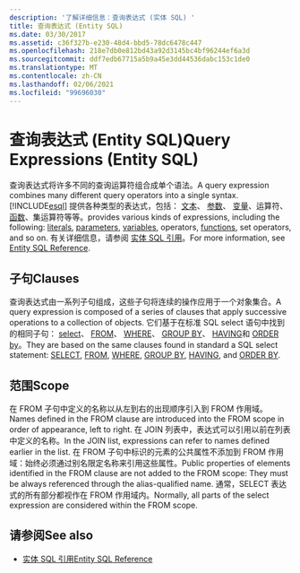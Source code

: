 ```yaml
---
description: '了解详细信息：查询表达式 (实体 SQL) '
title: 查询表达式 (Entity SQL)
ms.date: 03/30/2017
ms.assetid: c36f327b-e230-48d4-bbd5-78dc6478c447
ms.openlocfilehash: 218e7db0e812bd43a92d3145bc4bf96244ef6a3d
ms.sourcegitcommit: ddf7edb67715a5b9a45e3dd44536dabc153c1de0
ms.translationtype: MT
ms.contentlocale: zh-CN
ms.lasthandoff: 02/06/2021
ms.locfileid: "99696030"
---
```

# <a name="query-expressions-entity-sql"></a><span data-ttu-id="d7c74-103">查询表达式 (Entity SQL)</span><span class="sxs-lookup"><span data-stu-id="d7c74-103">Query Expressions (Entity SQL)</span></span>

<span data-ttu-id="d7c74-104">查询表达式将许多不同的查询运算符组合成单个语法。</span><span class="sxs-lookup"><span data-stu-id="d7c74-104">A query expression combines many different query operators into a single syntax.</span></span> [!INCLUDE[esql](../../../../../../includes/esql-md.md)] <span data-ttu-id="d7c74-105">提供各种类型的表达式，包括： [文本](literals-entity-sql.md)、 [参数](parameters-entity-sql.md)、 [变量](variables-entity-sql.md)、运算符、 [函数](functions-entity-sql.md)、集运算符等等。</span><span class="sxs-lookup"><span data-stu-id="d7c74-105">provides various kinds of expressions, including the following: [literals](literals-entity-sql.md), [parameters](parameters-entity-sql.md), [variables](variables-entity-sql.md), operators, [functions](functions-entity-sql.md), set operators, and so on.</span></span> <span data-ttu-id="d7c74-106">有关详细信息，请参阅 [实体 SQL 引用](entity-sql-reference.md)。</span><span class="sxs-lookup"><span data-stu-id="d7c74-106">For more information, see [Entity SQL Reference](entity-sql-reference.md).</span></span>  
  
## <a name="clauses"></a><span data-ttu-id="d7c74-107">子句</span><span class="sxs-lookup"><span data-stu-id="d7c74-107">Clauses</span></span>  

 <span data-ttu-id="d7c74-108">查询表达式由一系列子句组成，这些子句将连续的操作应用于一个对象集合。</span><span class="sxs-lookup"><span data-stu-id="d7c74-108">A query expression is composed of a series of clauses that apply successive operations to a collection of objects.</span></span> <span data-ttu-id="d7c74-109">它们基于在标准 SQL select 语句中找到的相同子句： [select](select-entity-sql.md)、 [FROM](from-entity-sql.md)、 [WHERE](where-entity-sql.md)、 [GROUP BY](group-by-entity-sql.md)、 [HAVING](having-entity-sql.md)和 [ORDER by](order-by-entity-sql.md)。</span><span class="sxs-lookup"><span data-stu-id="d7c74-109">They are based on the same clauses found in standard a SQL select statement: [SELECT](select-entity-sql.md), [FROM](from-entity-sql.md), [WHERE](where-entity-sql.md), [GROUP BY](group-by-entity-sql.md), [HAVING](having-entity-sql.md), and [ORDER BY](order-by-entity-sql.md).</span></span>  
  
## <a name="scope"></a><span data-ttu-id="d7c74-110">范围</span><span class="sxs-lookup"><span data-stu-id="d7c74-110">Scope</span></span>  

 <span data-ttu-id="d7c74-111">在 FROM 子句中定义的名称以从左到右的出现顺序引入到 FROM 作用域。</span><span class="sxs-lookup"><span data-stu-id="d7c74-111">Names defined in the FROM clause are introduced into the FROM scope in order of appearance, left to right.</span></span> <span data-ttu-id="d7c74-112">在 JOIN 列表中，表达式可以引用以前在列表中定义的名称。</span><span class="sxs-lookup"><span data-stu-id="d7c74-112">In the JOIN list, expressions can refer to names defined earlier in the list.</span></span> <span data-ttu-id="d7c74-113">在 FROM 子句中标识的元素的公共属性不添加到 FROM 作用域：始终必须通过别名限定名称来引用这些属性。</span><span class="sxs-lookup"><span data-stu-id="d7c74-113">Public properties of elements identified in the FROM clause are not added to the FROM scope: They must be always referenced through the alias-qualified name.</span></span> <span data-ttu-id="d7c74-114">通常，SELECT 表达式的所有部分都视作在 FROM 作用域内。</span><span class="sxs-lookup"><span data-stu-id="d7c74-114">Normally, all parts of the select expression are considered within the FROM scope.</span></span>  
  
## <a name="see-also"></a><span data-ttu-id="d7c74-115">请参阅</span><span class="sxs-lookup"><span data-stu-id="d7c74-115">See also</span></span>

- [<span data-ttu-id="d7c74-116">实体 SQL 引用</span><span class="sxs-lookup"><span data-stu-id="d7c74-116">Entity SQL Reference</span></span>](entity-sql-reference.md)
